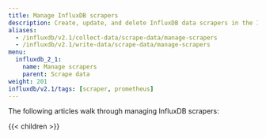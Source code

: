 ```yaml
---
title: Manage InfluxDB scrapers
description: Create, update, and delete InfluxDB data scrapers in the InfluxDB user interface.
aliases:
  - /influxdb/v2.1/collect-data/scrape-data/manage-scrapers
  - /influxdb/v2.1/write-data/scrape-data/manage-scrapers
menu:
  influxdb_2_1:
    name: Manage scrapers
    parent: Scrape data
weight: 201
influxdb/v2.1/tags: [scraper, prometheus]
---
```


The following articles walk through managing InfluxDB scrapers:

{{< children >}}
